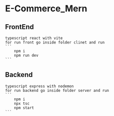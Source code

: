 # E-Commerce_Mern


## FrontEnd 
    typescript react with vite 
    for run front go inside folder clinet and run 
    ```
        npm i
        npm run dev
    ```

## Backend
    typescript express with nodemon
    for run backend go inside folder server and run 
    ```
        npm i
        npx tsc
        npm start
    ```